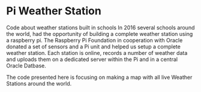 # Pi Weather Station
Code about weather stations built in schools
In 2016 several schools around the world, had the opportunity of building a complete weather station using a raspberry pi.
The Raspberry Pi Foundation in cooperation with Oracle donated a set of sensors and a Pi unit and helped us setup a complete weather station. 
Each station is online, records a number of weather data and uploads them on a dedicated server within the Pi and in a central Oracle Datbase.

The code presented here is focusing on making a map with all live Weather Stations around the world.
